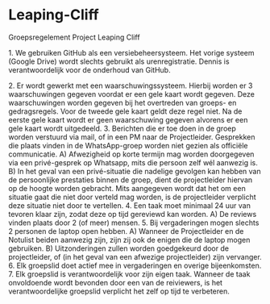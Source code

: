Leaping-Cliff
=============
Groepsregelement
Project Leaping Cliff 
<p>
1.	We gebruiken GitHub als een versiebeheersysteem. Het vorige systeem (Google Drive) wordt slechts gebruikt als urenregistratie. Dennis is verantwoordelijk voor de onderhoud van GitHub.</p>
2.	Er wordt gewerkt met een waarschuwingssysteem. Hierbij worden er 3 waarschuwingen gegeven voordat er een gele kaart wordt gegeven. Deze waarschuwingen worden gegeven bij het overtreden van groeps- en gedragsregels. Voor de tweede gele kaart geldt deze regel niet. Na de eerste gele kaart wordt er geen waarschuwing gegeven alvorens er een gele kaart wordt uitgedeeld.
3.	Berichten die er toe doen in de groep worden verstuurd via mail, of in een PM naar de Projectleider. Gesprekken die plaats vinden in de WhatsApp-groep worden niet gezien als officiële communicatie. 
A)	Afwezigheid op korte termijn mag worden doorgegeven via een privé-gesprek op Whatsapp, mits die persoon zelf wél aanwezig is. 
B)	In het geval van een privé-situatie die nadelige gevolgen kan hebben van de persoonlijke prestaties binnen de groep, dient de projectleider hiervan op de hoogte worden gebracht. Mits aangegeven wordt dat het om een situatie gaat die niet door verteld mag worden, is de projectleider verplicht deze situatie niet door te vertellen.
4.	Een taak moet minimaal 24 uur van tevoren klaar zijn, zodat deze op tijd gereviewd kan worden.
A)	De reviews vinden plaats door 2 (of meer) mensen.
5.	Bij vergaderingen mogen slechts 2 personen de laptop open hebben.
A)	Wanneer de Projectleider en de Notulist beiden aanwezig zijn, zijn zij ook de enigen die de laptop mogen gebruiken.
B)	Uitzonderingen zullen worden goedgekeurd door de projectleider, of (in het geval van een afwezige projectleider) zijn vervanger.
6.	Elk groepslid doet actief mee in vergaderingen en overige bijeenkomsten. 
7.	Elk groepslid is verantwoordelijk voor zijn eigen taak. Wanneer de taak onvoldoende wordt bevonden door een van de reiviewers, is het verantwoordelijke groepslid verplicht het zelf op tijd te verbeteren.

